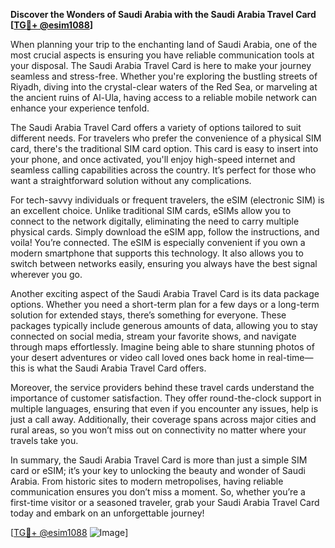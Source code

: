 **Discover the Wonders of Saudi Arabia with the Saudi Arabia Travel Card [[TG💪+ @esim1088](https://t.me/s/esim1088)]**

When planning your trip to the enchanting land of Saudi Arabia, one of the most crucial aspects is ensuring you have reliable communication tools at your disposal. The Saudi Arabia Travel Card is here to make your journey seamless and stress-free. Whether you're exploring the bustling streets of Riyadh, diving into the crystal-clear waters of the Red Sea, or marveling at the ancient ruins of Al-Ula, having access to a reliable mobile network can enhance your experience tenfold.

The Saudi Arabia Travel Card offers a variety of options tailored to suit different needs. For travelers who prefer the convenience of a physical SIM card, there's the traditional SIM card option. This card is easy to insert into your phone, and once activated, you'll enjoy high-speed internet and seamless calling capabilities across the country. It’s perfect for those who want a straightforward solution without any complications.

For tech-savvy individuals or frequent travelers, the eSIM (electronic SIM) is an excellent choice. Unlike traditional SIM cards, eSIMs allow you to connect to the network digitally, eliminating the need to carry multiple physical cards. Simply download the eSIM app, follow the instructions, and voila! You’re connected. The eSIM is especially convenient if you own a modern smartphone that supports this technology. It also allows you to switch between networks easily, ensuring you always have the best signal wherever you go.

Another exciting aspect of the Saudi Arabia Travel Card is its data package options. Whether you need a short-term plan for a few days or a long-term solution for extended stays, there’s something for everyone. These packages typically include generous amounts of data, allowing you to stay connected on social media, stream your favorite shows, and navigate through maps effortlessly. Imagine being able to share stunning photos of your desert adventures or video call loved ones back home in real-time—this is what the Saudi Arabia Travel Card offers.

Moreover, the service providers behind these travel cards understand the importance of customer satisfaction. They offer round-the-clock support in multiple languages, ensuring that even if you encounter any issues, help is just a call away. Additionally, their coverage spans across major cities and rural areas, so you won’t miss out on connectivity no matter where your travels take you.

In summary, the Saudi Arabia Travel Card is more than just a simple SIM card or eSIM; it’s your key to unlocking the beauty and wonder of Saudi Arabia. From historic sites to modern metropolises, having reliable communication ensures you don’t miss a moment. So, whether you’re a first-time visitor or a seasoned traveler, grab your Saudi Arabia Travel Card today and embark on an unforgettable journey!

[[TG💪+ @esim1088](https://t.me/s/esim1088) ![Image](https://i.postimg.cc/Y0z9fWf4/image.png)]